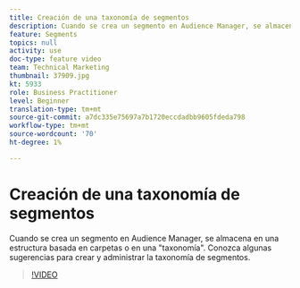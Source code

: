 ```yaml
---
title: Creación de una taxonomía de segmentos
description: Cuando se crea un segmento en Audience Manager, se almacena en una estructura basada en carpetas o en una "taxonomía". Conozca algunas sugerencias para crear y administrar la taxonomía de segmentos.
feature: Segments
topics: null
activity: use
doc-type: feature video
team: Technical Marketing
thumbnail: 37909.jpg
kt: 5933
role: Business Practitioner
level: Beginner
translation-type: tm+mt
source-git-commit: a7dc335e75697a7b1720eccdadbb9605fdeda798
workflow-type: tm+mt
source-wordcount: '70'
ht-degree: 1%

---
```



# Creación de una taxonomía de segmentos

Cuando se crea un segmento en Audience Manager, se almacena en una estructura basada en carpetas o en una &quot;taxonomía&quot;. Conozca algunas sugerencias para crear y administrar la taxonomía de segmentos.

>[!VIDEO](https://video.tv.adobe.com/v/37909/?quality=12&learn=on)
